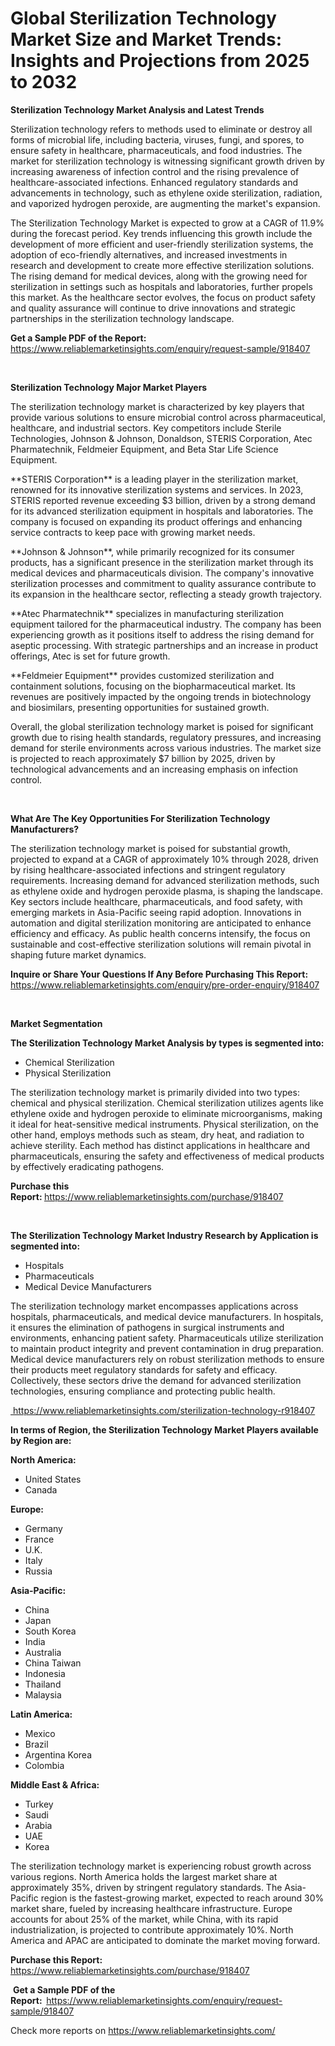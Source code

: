 <p><h1>Global Sterilization Technology Market Size and Market Trends: Insights and Projections from 2025 to 2032</h1></p><p><strong>Sterilization Technology Market Analysis and Latest Trends</strong></p>
<p><p>Sterilization technology refers to methods used to eliminate or destroy all forms of microbial life, including bacteria, viruses, fungi, and spores, to ensure safety in healthcare, pharmaceuticals, and food industries. The market for sterilization technology is witnessing significant growth driven by increasing awareness of infection control and the rising prevalence of healthcare-associated infections. Enhanced regulatory standards and advancements in technology, such as ethylene oxide sterilization, radiation, and vaporized hydrogen peroxide, are augmenting the market's expansion.</p><p>The Sterilization Technology Market is expected to grow at a CAGR of 11.9% during the forecast period. Key trends influencing this growth include the development of more efficient and user-friendly sterilization systems, the adoption of eco-friendly alternatives, and increased investments in research and development to create more effective sterilization solutions. The rising demand for medical devices, along with the growing need for sterilization in settings such as hospitals and laboratories, further propels this market. As the healthcare sector evolves, the focus on product safety and quality assurance will continue to drive innovations and strategic partnerships in the sterilization technology landscape.</p></p>
<p><strong>Get a Sample PDF of the Report:&nbsp;</strong> <a href="https://www.reliablemarketinsights.com/enquiry/request-sample/918407?utm_campaign=2991&utm_medium=2&utm_source=Github&utm_content=ia&utm_term=21032025&utm_id=sterilization-technology">https://www.reliablemarketinsights.com/enquiry/request-sample/918407</a></p>
<p>&nbsp;</p>
<p><strong>Sterilization Technology Major Market Players</strong></p>
<p><p>The sterilization technology market is characterized by key players that provide various solutions to ensure microbial control across pharmaceutical, healthcare, and industrial sectors. Key competitors include Sterile Technologies, Johnson & Johnson, Donaldson, STERIS Corporation, Atec Pharmatechnik, Feldmeier Equipment, and Beta Star Life Science Equipment.</p><p>**STERIS Corporation** is a leading player in the sterilization market, renowned for its innovative sterilization systems and services. In 2023, STERIS reported revenue exceeding $3 billion, driven by a strong demand for its advanced sterilization equipment in hospitals and laboratories. The company is focused on expanding its product offerings and enhancing service contracts to keep pace with growing market needs.</p><p>**Johnson & Johnson**, while primarily recognized for its consumer products, has a significant presence in the sterilization market through its medical devices and pharmaceuticals division. The company's innovative sterilization processes and commitment to quality assurance contribute to its expansion in the healthcare sector, reflecting a steady growth trajectory.</p><p>**Atec Pharmatechnik** specializes in manufacturing sterilization equipment tailored for the pharmaceutical industry. The company has been experiencing growth as it positions itself to address the rising demand for aseptic processing. With strategic partnerships and an increase in product offerings, Atec is set for future growth.</p><p>**Feldmeier Equipment** provides customized sterilization and containment solutions, focusing on the biopharmaceutical market. Its revenues are positively impacted by the ongoing trends in biotechnology and biosimilars, presenting opportunities for sustained growth.</p><p>Overall, the global sterilization technology market is poised for significant growth due to rising health standards, regulatory pressures, and increasing demand for sterile environments across various industries. The market size is projected to reach approximately $7 billion by 2025, driven by technological advancements and an increasing emphasis on infection control.</p></p>
<p>&nbsp;</p>
<p><strong>What Are The Key Opportunities For Sterilization Technology Manufacturers?</strong></p>
<p><p>The sterilization technology market is poised for substantial growth, projected to expand at a CAGR of approximately 10% through 2028, driven by rising healthcare-associated infections and stringent regulatory requirements. Increasing demand for advanced sterilization methods, such as ethylene oxide and hydrogen peroxide plasma, is shaping the landscape. Key sectors include healthcare, pharmaceuticals, and food safety, with emerging markets in Asia-Pacific seeing rapid adoption. Innovations in automation and digital sterilization monitoring are anticipated to enhance efficiency and efficacy. As public health concerns intensify, the focus on sustainable and cost-effective sterilization solutions will remain pivotal in shaping future market dynamics.</p></p>
<p><strong>Inquire or Share Your Questions If Any Before Purchasing This Report:</strong> <a href="https://www.reliablemarketinsights.com/enquiry/pre-order-enquiry/918407?utm_campaign=2991&utm_medium=2&utm_source=Github&utm_content=ia&utm_term=21032025&utm_id=sterilization-technology">https://www.reliablemarketinsights.com/enquiry/pre-order-enquiry/918407</a></p>
<p>&nbsp;</p>
<p><strong>Market Segmentation</strong></p>
<p><strong>The Sterilization Technology Market Analysis by types is segmented into:</strong></p>
<p><ul><li>Chemical Sterilization</li><li>Physical Sterilization</li></ul></p>
<p><p>The sterilization technology market is primarily divided into two types: chemical and physical sterilization. Chemical sterilization utilizes agents like ethylene oxide and hydrogen peroxide to eliminate microorganisms, making it ideal for heat-sensitive medical instruments. Physical sterilization, on the other hand, employs methods such as steam, dry heat, and radiation to achieve sterility. Each method has distinct applications in healthcare and pharmaceuticals, ensuring the safety and effectiveness of medical products by effectively eradicating pathogens.</p></p>
<p><strong>Purchase this Report:&nbsp;</strong><a href="https://www.reliablemarketinsights.com/purchase/918407?utm_campaign=2991&utm_medium=2&utm_source=Github&utm_content=ia&utm_term=21032025&utm_id=sterilization-technology">https://www.reliablemarketinsights.com/purchase/918407</a></p>
<p>&nbsp;</p>
<p><strong>The Sterilization Technology Market Industry Research by Application is segmented into:</strong></p>
<p><ul><li>Hospitals</li><li>Pharmaceuticals</li><li>Medical Device Manufacturers</li></ul></p>
<p><p>The sterilization technology market encompasses applications across hospitals, pharmaceuticals, and medical device manufacturers. In hospitals, it ensures the elimination of pathogens in surgical instruments and environments, enhancing patient safety. Pharmaceuticals utilize sterilization to maintain product integrity and prevent contamination in drug preparation. Medical device manufacturers rely on robust sterilization methods to ensure their products meet regulatory standards for safety and efficacy. Collectively, these sectors drive the demand for advanced sterilization technologies, ensuring compliance and protecting public health.</p></p>
<p><a href="https://www.reliablemarketinsights.com/sterilization-technology-r918407?utm_campaign=2991&utm_medium=2&utm_source=Github&utm_content=ia&utm_term=21032025&utm_id=sterilization-technology">&nbsp;https://www.reliablemarketinsights.com/sterilization-technology-r918407</a></p>
<p><strong>In terms of Region, the Sterilization Technology Market Players available by Region are:</strong></p>
<p>
    <p> <strong> North America: </strong>
        <ul>
            <li>United States</li>
            <li>Canada</li>
        </ul>
        </p> 
    <p> <strong> Europe: </strong>
        <ul>
            <li>Germany</li>
            <li>France</li>
            <li>U.K.</li>
            <li>Italy</li>
            <li>Russia</li>
        </ul>
        </p> 
    <p> <strong> Asia-Pacific: </strong>
        <ul>
            <li>China</li>
            <li>Japan</li>
            <li>South Korea</li>
            <li>India</li>
            <li>Australia</li>
            <li>China Taiwan</li>
            <li>Indonesia</li>
            <li>Thailand</li>
            <li>Malaysia</li>
        </ul>
        </p> 
    <p> <strong> Latin America: </strong>
        <ul>
            <li>Mexico</li>
            <li>Brazil</li>
            <li>Argentina Korea</li>
            <li>Colombia</li>
        </ul>
        </p> 
    <p> <strong> Middle East & Africa: </strong>
        <ul>
            <li>Turkey</li>
            <li>Saudi</li>
            <li>Arabia</li>
            <li>UAE</li>
            <li>Korea</li>
        </ul>
    </p>
    </p>
<p><p>The sterilization technology market is experiencing robust growth across various regions. North America holds the largest market share at approximately 35%, driven by stringent regulatory standards. The Asia-Pacific region is the fastest-growing market, expected to reach around 30% market share, fueled by increasing healthcare infrastructure. Europe accounts for about 25% of the market, while China, with its rapid industrialization, is projected to contribute approximately 10%. North America and APAC are anticipated to dominate the market moving forward.</p></p>
<p><strong>Purchase this Report: </strong><a href="https://www.reliablemarketinsights.com/purchase/918407?utm_campaign=2991&utm_medium=2&utm_source=Github&utm_content=ia&utm_term=21032025&utm_id=sterilization-technology">https://www.reliablemarketinsights.com/purchase/918407</a></p>
<p>&nbsp;<strong>Get a Sample PDF of the Report:&nbsp;&nbsp;</strong><a href="https://www.reliablemarketinsights.com/enquiry/request-sample/918407?utm_campaign=2991&utm_medium=2&utm_source=Github&utm_content=ia&utm_term=21032025&utm_id=sterilization-technology">https://www.reliablemarketinsights.com/enquiry/request-sample/918407</a></p>
<p><strong></strong></p>
<p>Check more reports on <a href="https://www.reliablemarketinsights.com/?utm_campaign=2991&utm_medium=2&utm_source=Github&utm_content=ia&utm_term=21032025&utm_id=sterilization-technology">https://www.reliablemarketinsights.com/</a></p>